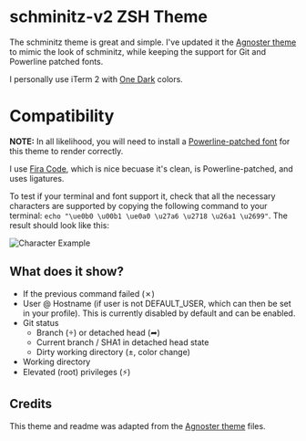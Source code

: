 # schminitz-v2 ZSH Theme

The schminitz theme is great and simple. I've updated it the [Agnoster theme](https://github.com/agnoster/agnoster-zsh-theme) to mimic the look of schminitz, while keeping the support for Git and Powerline patched fonts.

I personally use iTerm 2 with [One Dark](https://github.com/nathanbuchar/atom-one-dark-terminal) colors.

# Compatibility

**NOTE:** In all likelihood, you will need to install a [Powerline-patched font](https://github.com/Lokaltog/powerline-fonts) for this theme to render correctly.

I use [Fira Code](https://github.com/tonsky/FiraCode), which is nice becuase it's clean, is Powerline-patched, and uses ligatures.

To test if your terminal and font support it, check that all the necessary characters are supported by copying the following command to your terminal: `echo "\ue0b0 \u00b1 \ue0a0 \u27a6 \u2718 \u26a1 \u2699"`. The result should look like this:

![Character Example](https://gist.githubusercontent.com/agnoster/3712874/raw/characters.png)

## What does it show?

- If the previous command failed (✗)
- User @ Hostname (if user is not DEFAULT_USER, which can then be set in your profile). This is currently disabled by default and can be enabled.
- Git status
  - Branch () or detached head (➦)
  - Current branch / SHA1 in detached head state
  - Dirty working directory (±, color change)
- Working directory
- Elevated (root) privileges (⚡)

## Credits

This theme and readme was adapted from  the [Agnoster theme](https://github.com/agnoster/agnoster-zsh-theme) files.